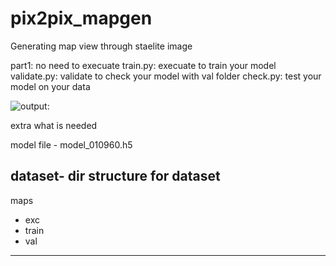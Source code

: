 # pix2pix_mapgen

Generating map view through staelite image

part1:        no need to execuate
train.py:     execuate to train your model
validate.py:  validate to check your model with val folder
check.py:     test your model on your data  

![output:]() 

extra what is needed 

model file -
model_010960.h5

dataset-
dir structure for dataset
---------------------------------
maps
  - exc
  - train
  - val
----------------------------------
